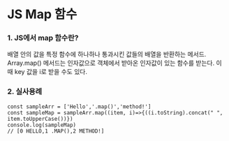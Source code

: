 # JS Map 함수

### 1. JS에서 map 함수란?

배열 안의 값을 특정 함수에 하나하나 통과시킨 값들의 배열을 반환하는 메서드. Array.map() 메서드는 인자값으로 객체에서 받아온 인자값이 있는 함수를 받는다. 이 때 key 값을 i로 받을 수도 있다.

### 2. 실사용례

```Array.map()
const sampleArr = ['Hello','.map()','method!']
const sampleMap = sampleArr.map((item, i)=>{((i.toString).concat(" ", item.toUpperCase())})
console.log(sampleMap)
// [0 HELLO,1 .MAP(),2 METHOD!]
```

